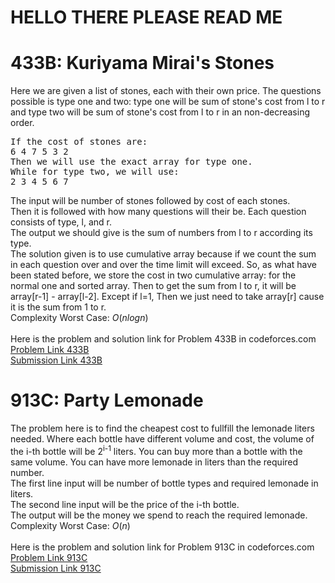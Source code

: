 # HELLO THERE PLEASE READ ME

# 433B: Kuriyama Mirai's Stones
Here we are given a list of stones, each with their own price. The questions possible is type one and two: type one will be sum of stone's cost from l to r and type two will be sum of stone's cost from l to r in an non-decreasing order.<br>
<pre>
If the cost of stones are:
6 4 7 5 3 2
Then we will use the exact array for type one.
While for type two, we will use:
2 3 4 5 6 7
</pre>
The input will be number of stones followed by cost of each stones. <br>
Then it is followed with how many questions will their be. Each question consists of type, l, and r. <br>
The output we should give is the sum of numbers from l to r according its type. <br>
The solution given is to use cumulative array because if we count the sum in each question over and over the time limit will exceed. So, as what have been stated before, we store the cost in two cumulative array: for the normal one and sorted array. Then to get the sum from l to r, it will be array[r-1] - array[l-2]. Except if l=1, Then we just need to take array[r] cause it is the sum from 1 to r. <br>
Complexity Worst Case: *O*(*nlogn*)<br>
<br>
Here is the problem and solution link for Problem 433B in codeforces.com <br>
[Problem Link 433B](http://codeforces.com/problemset/problem/433/B) <br>
[Submission Link 433B](http://codeforces.com/contest/433/submission/44902395) <br>

# 913C: Party Lemonade
The problem here is to find the cheapest cost to fullfill the lemonade liters needed. Where each bottle have different volume and cost, the volume of the i-th bottle will be 2<sup>i-1</sup> liters. You can buy more than a bottle with the same volume. You can have more lemonade in liters than the required number. <br>
The first line input will be number of bottle types and required lemonade in liters. <br>
The second line input will be the price of the i-th bottle. <br>
The output will be the money we spend to reach the required lemonade. <br>
Complexity Worst Case: *O*(*n*)<br>
<br>
Here is the problem and solution link for Problem 913C in codeforces.com <br>
[Problem Link 913C](http://codeforces.com/problemset/problem/913/C) <br>
[Submission Link 913C]() <br>
